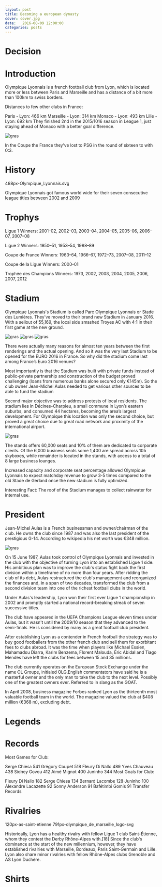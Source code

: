 ```yaml
---
layout: post
title: Becoming a european dynasty
cover: cover.jpg
date:   2016-08-09 12:00:00
categories: posts
---
```


# Decision

# Introduction

Olympique Lyonnais is a french football club from  Lyon, which is located more or less between Paris and Marseille and has a distance of a bit more than 100km to swiss borders.

Distances to few other clubs in France:

Paris - Lyon: 466 km
Marseille - Lyon: 314 km
Monaco - Lyon: 493 km
Lille - Lyon: 692 km
They finished 2nd in the 2015/1016 season in League 1, just staying ahead of Monaco with a better goal difference.


![gras](images/league-table-start.png)

In the Coupe the France they've lost to PSG in the round of sixteen to with 0:3.

# History

488px-Olympique_Lyonnais.svg

Olympique Lyonnais got famous world wide for their seven consecutive league titles between 2002 and 2009









# Trophys

Ligue 1 Winners: 2001–02, 2002–03, 2003–04, 2004–05, 2005–06, 2006–07, 2007–08

Ligue 2 Winners: 1950–51, 1953–54, 1988–89

Coupe de France Winners: 1963–64, 1966–67, 1972–73, 2007–08, 2011–12

Coupe de la Ligue Winners: 2000–01

Trophée des Champions Winners: 1973, 2002, 2003, 2004, 2005, 2006, 2007, 2012

# Stadium

Olympique Lyonnais's Stadium is called Parc Olympique Lyonnais or Stade des Lumières. They've moved to their brand new Stadium in January 2016.  With a sellout of 55,169, the local side smashed Troyes AC with 4:1 in their first game at the new ground.

![gras](images/stadium-1.jpg)
![gras](images/stadium-3.jpg)
![gras](images/stadium-4.jpg)



There were actually many reasons for almost ten years between the first renderings and the actual opening. And so it was the very last Stadium to be opened for the EURO 2016 in France.  So why did the stadium come last among France’s Euro 2016 venues?

Most importantly is that the Stadium was built with private funds instead of public-private partnership and construction of the budget proved challenging (loans from numerous banks alone secured only €145m). So the club owner Jean-Michel Aulas needed to get various other sources to be able to fund the stadium

Second major objective was to address protests of local residents. The stadium lies in Décines-Charpieu, a small commune in Lyon’s eastern suburbs, and consumed 44 hectares, becoming the area’s largest development. For Olympique this location was only the second choice, but proved a great choice due to great road network and proximity of the international airport.

![gras](images/access-stadium.jpg)

The stands offers 60,000 seats and 10% of them are dedicated to corporate clients. Of the 6,000 business seats some 1,400 are spread across 105 skyboxes, while remainder is located in the stands, with access to a total of 8 large business lounges.

Increased capacity and corporate seat percentage allowed Olympique Lyonnais to expect matchday revenue to grow 3-5 times compared to the old Stade de Gerland once the new stadium is fully optimized.

Interesting Fact: The roof of the Stadium manages to collect rainwater for internal use.

# President

Jean-Michel Aulas is a French businessman and owner/chairman of the club. He owns the club since 1987 and was also the last president of the prestigious G-14. According to wikipedia his net worth was €348 million.

![gras](images/president.jpg)


On 15 June 1987, Aulas took control of Olympique Lyonnais and invested in the club with the objective of turning Lyon into an established Ligue 1 side. His ambitious plan was to improve the club's status fight back  the first division within a timeframe of no more than four years. After ridding the club of its debt, Aulas restructured the club's management and reorganized the finances and, in a span of two decades, transformed the club from a second division team into one of the richest football clubs in the world.

Under Aulas's leadership, Lyon won their first ever Ligue 1 championship in 2002 and promptly started a national record-breaking streak of seven successive titles.

The club have appeared in the UEFA Champions League eleven times under Aulas, but it wasn't until the 2009/10 season that they advanced to the semi-finals. He is considered by many as a great football club president.

After establishing Lyon as a contender in French football the strategy was to buy good footballers from the other french club and sell them for exorbitant fees to clubs abroad. It was the time when players like Michael Essien, Mahamadou Diarra, Karim Benzema, Florent Malouda, Éric Abidal and Tiago Mendes have left the clubs for fees between 15 and 35 millions.

The club currently operates on the European Stock Exchange under the name OL Groupe, initialed OLG.English commentators have said he is a masterful owner and the only man to take the club to the next level. Possibly one of the greatest owners ever. Referred to in slang as the GOAT.

In April 2008, business magazine Forbes ranked Lyon as the thirteenth most valuable football team in the world. The magazine valued the club at $408 million (€368 m), excluding debt.



# Legends



# Records

Most Games for Club:

 Serge Chiesa	541
 Grégory Coupet	518
 Fleury Di Nallo	489
 Yves Chauveau	438
 Sidney Govou	412
 Aimé Mignot	400
 Juninho	344
Most Goals for Club:

 Fleury Di Nallo	182
 Serge Chiesa	134
 Bernard Lacombe	128
 Juninho	100
 Alexandre Lacazette	92
 Sonny Anderson	91
 Bafétimbi Gomis	91
Transfer Records

# Rivalries

120px-as-saint-etienne      791px-olympique_de_marseille_logo-svg

Historically, Lyon has a healthy rivalry with fellow Ligue 1 club Saint-Étienne, whom they contest the Derby Rhône-Alpes with.[18] Since the club's dominance at the start of the new millennium, however, they have established rivalries with Marseille, Bordeaux, Paris Saint-Germain and Lille. Lyon also share minor rivalries with fellow Rhône-Alpes clubs Grenoble and AS Lyon Duchère.

# Shirts
